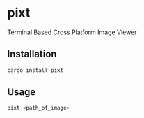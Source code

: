 # pixt

Terminal Based Cross Platform Image Viewer

## Installation

```bash
cargo install pixt
```

## Usage

```bash
pixt <path_of_image>
```
